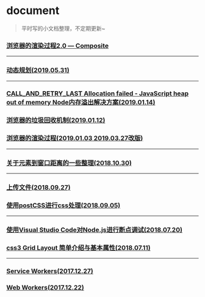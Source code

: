 # document
> 平时写的小文档整理，不定期更新~

### [浏览器的渲染过程2.0 — Composite][12]
---
### [动态规划(2019.05.31)][9]
---
### [CALL_AND_RETRY_LAST Allocation failed - JavaScript heap out of memory Node内存溢出解决方案(2019.01.14)][10]
### [浏览器的垃圾回收机制(2019.01.12)][9]
### [浏览器的渲染过程(2019.01.03  2019.03.27改版)][8]
---
### [关于元素到窗口距离的一些整理(2018.10.30)][1]
--- 
### [上传文件(2018.09.27)][5]
### [使用postCSS进行css处理(2018.09.05)][6]
---
### [使用Visual Studio Code对Node.js进行断点调试(2018.07.20)][4]
### [css3 Grid Layout 简单介绍与基本属性(2018.07.11)][7]
---
### [Service Workers(2017.12.27)][3]
### [Web Workers(2017.12.22)][2]

 
 [1]: https://github.com/includeios/document/issues/1
 [2]: https://github.com/includeios/document/issues/2
 [3]: https://github.com/includeios/document/issues/3
 [4]: https://github.com/includeios/document/issues/4
 [5]: https://github.com/includeios/document/issues/5
 [6]: https://www.jianshu.com/p/3fc3113087ef
 [7]: https://www.jianshu.com/p/c19fc0bd359b
 [8]:https://github.com/includeios/document/issues/6
 [9]:https://github.com/includeios/document/issues/7
 [10]:https://github.com/includeios/document/issues/8
 [11]:https://github.com/includeios/document/issues/9
 [12]:https://github.com/includeios/document/issues/10
